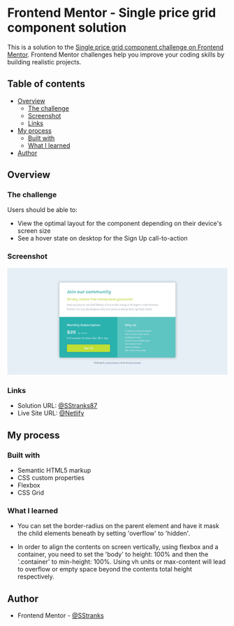 # Frontend Mentor - Single price grid component solution

This is a solution to the [Single price grid component challenge on Frontend Mentor](https://www.frontendmentor.io/challenges/single-price-grid-component-5ce41129d0ff452fec5abbbc). Frontend Mentor challenges help you improve your coding skills by building realistic projects. 

## Table of contents

- [Overview](#overview)
  - [The challenge](#the-challenge)
  - [Screenshot](#screenshot)
  - [Links](#links)
- [My process](#my-process)
  - [Built with](#built-with)
  - [What I learned](#what-i-learned)
- [Author](#author)

## Overview

### The challenge

Users should be able to:

- View the optimal layout for the component depending on their device's screen size
- See a hover state on desktop for the Sign Up call-to-action

### Screenshot

![](./screenshot.JPG)

### Links

- Solution URL: [@SStranks87](https://github.com/SStranks/MyFirstRepository/tree/master/FrontEndMentor/4_Price_Grid)
- Live Site URL: [@Netlify](https://nifty-albattani-bbe284.netlify.app/)

## My process

### Built with

- Semantic HTML5 markup
- CSS custom properties
- Flexbox
- CSS Grid

### What I learned

- You can set the border-radius on the parent element and have it mask the child elements beneath by setting 'overflow' to 'hidden'.

- In order to align the contents on screen vertically, using flexbox and a container, you need to set the 'body' to height: 100% and then the '.container' to min-height: 100%. Using vh units or max-content will lead to overflow or empty space beyond the contents total height respectively.

## Author

- Frontend Mentor - [@SStranks](https://www.frontendmentor.io/profile/SStranks)